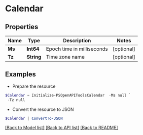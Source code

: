 # Calendar
## Properties

Name | Type | Description | Notes
------------ | ------------- | ------------- | -------------
**Ms** | **Int64** | Epoch time in milliseconds | [optional] 
**Tz** | **String** | Time zone name | [optional] 

## Examples

- Prepare the resource
```powershell
$Calendar = Initialize-PSOpenAPIToolsCalendar  -Ms null `
 -Tz null
```

- Convert the resource to JSON
```powershell
$Calendar | ConvertTo-JSON
```

[[Back to Model list]](../README.md#documentation-for-models) [[Back to API list]](../README.md#documentation-for-api-endpoints) [[Back to README]](../README.md)

